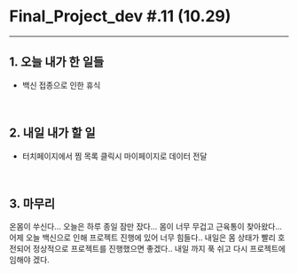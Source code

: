 # Final_Project_dev #.11 (10.29)

---

## 1. 오늘 내가 한 일들 

- 백신 접종으로 인한 휴식

<br />

## 2. 내일 내가 할 일

- 터치페이지에서 찜 목록 클릭시 마이페이지로 데이터 전달

<br />

## 3. 마무리

온몸이 쑤신다... 오늘은 하루 종일 잠만 잤다... 몸이 너무 무겁고 근육통이 찾아왔다...어제 오늘 백신으로 인해 프로젝트 진행에 있어 너무 힘들다.. 내일은 몸 상태가 빨리 호전되어 정상적으로 프로젝트를 진행했으면 좋겠다.. 내일 까지 푹 쉬고 다시 프로젝트에 임해야 겠다.
